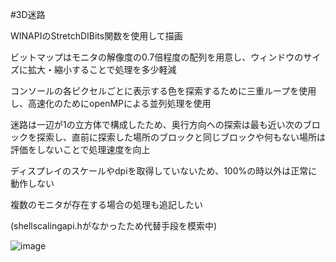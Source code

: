 #3D迷路

WINAPIのStretchDIBits関数を使用して描画

ビットマップはモニタの解像度の0.7倍程度の配列を用意し、ウィンドウのサイズに拡大・縮小することで処理を多少軽減

コンソールの各ピクセルごとに表示する色を探索するために三重ループを使用し、高速化のためにopenMPによる並列処理を使用

迷路は一辺が1の立方体で構成したため、奥行方向への探索は最も近い次のブロックを探索し、直前に探索した場所のブロックと同じブロックや何もない場所は評価をしないことで処理速度を向上


ディスプレイのスケールやdpiを取得していないため、100%の時以外は正常に動作しない

複数のモニタが存在する場合の処理も追記したい

(shellscalingapi.hがなかったため代替手段を模索中)

![image](https://github.com/user-attachments/assets/b8fee536-6aa0-4922-8375-f7724bdb88b3)
